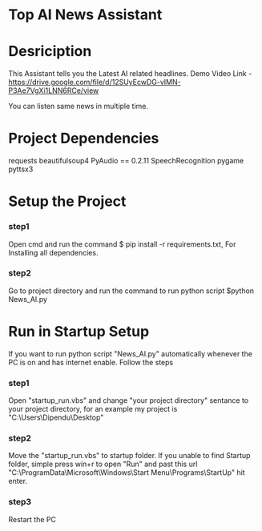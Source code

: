 # Top AI News Assistant  

# Desriciption
This Assistant tells you the Latest AI related headlines. Demo Video Link -https://drive.google.com/file/d/12SUyEcwDG-vIMN-P3Ae7VgXi1LNN6RCe/view

You can listen same news in multiple time.

# Project Dependencies
requests
beautifulsoup4
PyAudio == 0.2.11
SpeechRecognition
pygame
pyttsx3

# Setup the Project
### step1  
Open cmd and run the command $ pip install -r requirements.txt, For Installing all dependencies.
### step2 
Go to project directory and run the command to run python script $python News_AI.py

# Run in Startup Setup
If you want to run python script "News_AI.py" automatically whenever the PC is on and has internet enable. Follow the steps
### step1 
Open "startup_run.vbs" and change "your project directory" sentance to your project directory, for an example my project is "C:\Users\Dipendu\Desktop"
### step2  
Move the "startup_run.vbs" to startup folder.
If you unable to find Startup folder, simple press win+r to open "Run" and past this url "C:\ProgramData\Microsoft\Windows\Start Menu\Programs\StartUp" hit enter.
### step3 
Restart the PC


